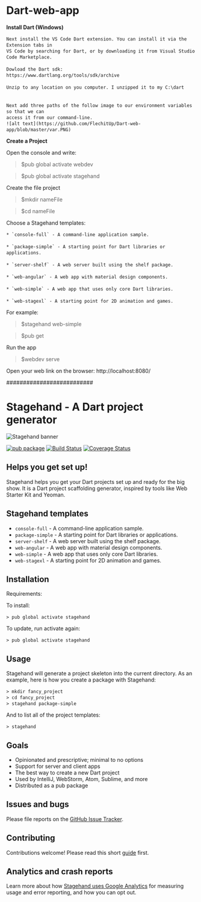 # Dart-web-app
__Install Dart (Windows)__

	Next install the VS Code Dart extension. You can install it via the Extension tabs in 
	VS Code by searching for Dart, or by downloading it from Visual Studio Code Marketplace.

	Dowload the Dart sdk:
	https://www.dartlang.org/tools/sdk/archive

	Unzip to any location on you computer. I unzipped it to my C:\dart


	Next add three paths of the follow image to our environment variables so that we can
	access it from our command-line.
	![alt text](https://github.com/FlechitUp/Dart-web-app/blob/master/var.PNG)

__Create a Project__

 Open the console and write:

  > $pub global activate webdev
  
  > $pub global activate stagehand
  
  Create the file project
  > $mkdir nameFile
  
  > $cd nameFile
  
  Choose a Stagehand templates:
  
	* `console-full` - A command-line application sample.
	
	* `package-simple` - A starting point for Dart libraries or applications.
	
	* `server-shelf` - A web server built using the shelf package.
	
	* `web-angular` - A web app with material design components.
	
	* `web-simple` - A web app that uses only core Dart libraries.
	
	* `web-stagexl` - A starting point for 2D animation and games.
  
  For example: 
  
  > $stagehand web-simple
  
  > $pub get
  
  Run the app
  > $webdev serve
  
  Open your web link on the browser: http://localhost:8080/
  
  
  ##########################
  
  
  # Stagehand - A Dart project generator

![Stagehand banner](https://raw.githubusercontent.com/dart-lang/stagehand/master/site/banner_stagehand.jpg)

[![pub package](https://img.shields.io/pub/v/stagehand.svg)](https://pub.dartlang.org/packages/stagehand)
[![Build Status](https://travis-ci.org/dart-lang/stagehand.svg?branch=master)](https://travis-ci.org/dart-lang/stagehand)
[![Coverage Status](https://coveralls.io/repos/dart-lang/stagehand/badge.svg?branch=master)](https://coveralls.io/r/dart-lang/stagehand?branch=master)

## Helps you get set up!

Stagehand helps you get your Dart projects set up and ready for the big show.
It is a Dart project scaffolding generator, inspired by tools like Web Starter
Kit and Yeoman.

## Stagehand templates
* `console-full` - A command-line application sample.
* `package-simple` - A starting point for Dart libraries or applications.
* `server-shelf` - A web server built using the shelf package.
* `web-angular` - A web app with material design components.
* `web-simple` - A web app that uses only core Dart libraries.
* `web-stagexl` - A starting point for 2D animation and games.

## Installation

Requirements:

To install:

```console
> pub global activate stagehand
```

To update, run activate again:

```console
> pub global activate stagehand
```

## Usage

Stagehand will generate a project skeleton into the current directory. As an
example, here is how you create a package with Stagehand:

```console
> mkdir fancy_project
> cd fancy_project
> stagehand package-simple
```

And to list all of the project templates:

```console
> stagehand
```

## Goals

* Opinionated and prescriptive; minimal to no options
* Support for server and client apps
* The best way to create a new Dart project
* Used by IntelliJ, WebStorm, Atom, Sublime, and more
* Distributed as a pub package

## Issues and bugs

Please file reports on the
[GitHub Issue Tracker](https://github.com/dart-lang/stagehand/issues).

## Contributing

Contributions welcome! Please read this short
[guide](https://github.com/dart-lang/stagehand/wiki/Contributing) first.

## Analytics and crash reports

Learn more about how [Stagehand uses Google Analytics][analytics] for measuring
usage and error reporting, and how you can opt out.

[analytics]: https://github.com/dart-lang/stagehand/wiki/Anonymous-analytics-and-crash-reports